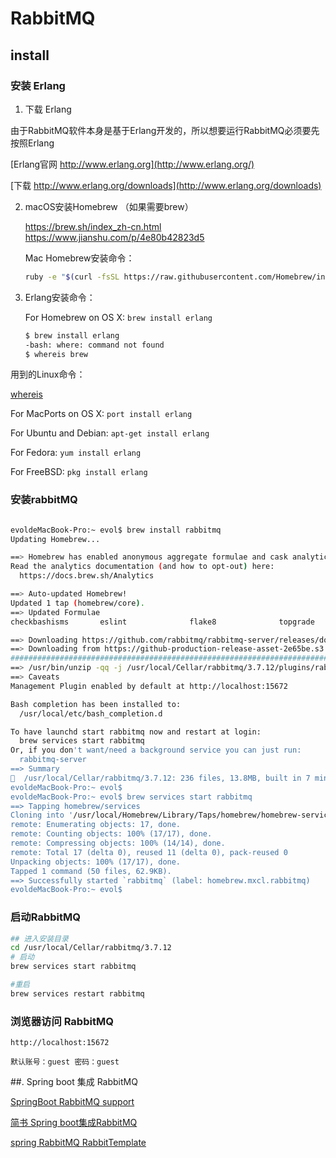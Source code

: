 # RabbitMQ

## install 

### 安装 Erlang

1. 下载 Erlang

由于RabbitMQ软件本身是基于Erlang开发的，所以想要运行RabbitMQ必须要先按照Erlang

[Erlang官网 http://www.erlang.org](http://www.erlang.org/)

[下载 http://www.erlang.org/downloads](http://www.erlang.org/downloads)

2. macOS安装Homebrew （如果需要brew）
    
    https://brew.sh/index_zh-cn.html
    https://www.jianshu.com/p/4e80b42823d5
    
    Mac Homebrew安装命令：
    ```bash
    ruby -e "$(curl -fsSL https://raw.githubusercontent.com/Homebrew/install/master/install)"
    ```

3. Erlang安装命令：

    For Homebrew on OS X: ```brew install erlang```

    ```bash
    $ brew install erlang
    -bash: where: command not found
    $ whereis brew
    ```
    


用到的Linux命令：

[whereis](http://man.linuxde.net/whereis) 


For MacPorts on OS X: ```port install erlang```

For Ubuntu and Debian: ```apt-get install erlang```

For Fedora: ```yum install erlang```

For FreeBSD: ```pkg install erlang```


### 安装rabbitMQ


```bash

evoldeMacBook-Pro:~ evol$ brew install rabbitmq
Updating Homebrew...

==> Homebrew has enabled anonymous aggregate formulae and cask analytics.
Read the analytics documentation (and how to opt-out) here:
  https://docs.brew.sh/Analytics

==> Auto-updated Homebrew!
Updated 1 tap (homebrew/core).
==> Updated Formulae
checkbashisms       eslint              flake8              topgrade

==> Downloading https://github.com/rabbitmq/rabbitmq-server/releases/download/v3
==> Downloading from https://github-production-release-asset-2e65be.s3.amazonaws
######################################################################## 100.0%
==> /usr/bin/unzip -qq -j /usr/local/Cellar/rabbitmq/3.7.12/plugins/rabbitmq_man
==> Caveats
Management Plugin enabled by default at http://localhost:15672

Bash completion has been installed to:
  /usr/local/etc/bash_completion.d

To have launchd start rabbitmq now and restart at login:
  brew services start rabbitmq
Or, if you don't want/need a background service you can just run:
  rabbitmq-server
==> Summary
🍺  /usr/local/Cellar/rabbitmq/3.7.12: 236 files, 13.8MB, built in 7 minutes 57 seconds
evoldeMacBook-Pro:~ evol$ 
evoldeMacBook-Pro:~ evol$ brew services start rabbitmq
==> Tapping homebrew/services
Cloning into '/usr/local/Homebrew/Library/Taps/homebrew/homebrew-services'...
remote: Enumerating objects: 17, done.
remote: Counting objects: 100% (17/17), done.
remote: Compressing objects: 100% (14/14), done.
remote: Total 17 (delta 0), reused 11 (delta 0), pack-reused 0
Unpacking objects: 100% (17/17), done.
Tapped 1 command (50 files, 62.9KB).
==> Successfully started `rabbitmq` (label: homebrew.mxcl.rabbitmq)
evoldeMacBook-Pro:~ evol$ 


```

### 启动RabbitMQ

```bash
## 进入安装目录
cd /usr/local/Cellar/rabbitmq/3.7.12
# 启动
brew services start rabbitmq

#重启
brew services restart rabbitmq
```

### 浏览器访问 RabbitMQ

```aidl
http://localhost:15672

默认账号：guest 密码：guest
```


##. Spring boot 集成 RabbitMQ

[SpringBoot RabbitMQ support](https://docs.spring.io/spring-boot/docs/1.5.19.RELEASE/reference/htmlsingle/#boot-features-rabbitmq)

[简书 Spring boot集成RabbitMQ](https://www.jianshu.com/p/6ca34345b796)

[spring RabbitMQ RabbitTemplate](https://spring.io/guides/gs/messaging-rabbitmq/)

